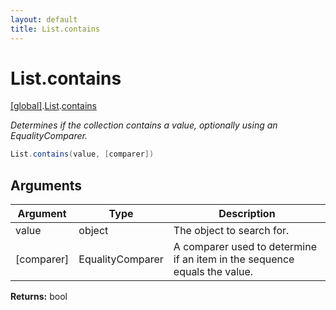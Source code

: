 ```yaml
---
layout: default
title: List.contains
---
```


# List.contains

[\[global\]]({{site.baseurl}}/docs/).[List]({{site.baseurl}}/docs/List/).[contains]({{site.baseurl}}/docs/List/contains/)

_Determines if the collection contains a value, optionally using an EqualityComparer._

```cs
List.contains(value, [comparer])
```

## Arguments

<table>
  <col width="15%">
  <col width="15%">
  <thead>
    <tr>
      <th>Argument</th>
      <th>Type</th>
      <th>Description</th>
    </tr>
  </thead>
  <tbody>
    <tr>
      <td>value</td>
      <td>object</td>
      <td>The object to search for.</td>
    </tr>
    <tr>
      <td>[comparer]</td>
      <td>EqualityComparer</td>
      <td>A comparer used to determine if an item in the sequence equals the value.</td>
    </tr>
  </tbody>
</table>

**Returns:** bool
